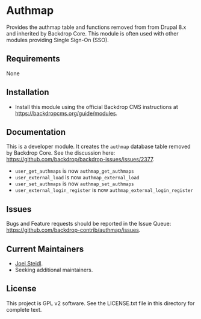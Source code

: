 Authmap
======================

Provides the authmap table and functions removed from from Drupal 8.x and
inherited by Backdrop Core. This module is often used with other modules
providing Single Sign-On (SSO).

Requirements
------------

None

Installation
------------

- Install this module using the official Backdrop CMS instructions at
  https://backdropcms.org/guide/modules.


Documentation
-------------

This is a developer module. It creates the `authmap` database table removed
by Backdrop Core. See the discussion here:
https://github.com/backdrop/backdrop-issues/issues/2377.

* `user_get_authmaps` is now `authmap_get_authmaps`
* `user_external_load` is now `authmap_external_load`
* `user_set_authmaps` is now `authmap_set_authmaps`
* `user_external_login_register` is now `authmap_external_login_register`


Issues
------

Bugs and Feature requests should be reported in the Issue Queue:
https://github.com/backdrop-contrib/authmap/issues.


Current Maintainers
-------------------

- [Joel Steidl](https://github.com/joelsteidl).
- Seeking additional maintainers.

License
-------

This project is GPL v2 software.
See the LICENSE.txt file in this directory for complete text.
